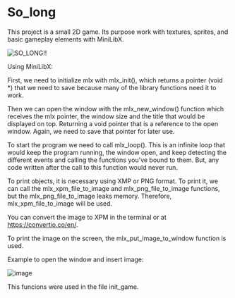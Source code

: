 # So_long
This project is a small 2D game. Its purpose work with textures, sprites, and basic gameplay elements with MiniLibX.

![SO_LONG!!](https://user-images.githubusercontent.com/98241492/180044814-ce24a2f2-1dc1-43e1-8724-f0020e9750f2.gif)


Using MiniLibX:

First, we need to initialize mlx with mlx_init(), which returns a pointer (void *) that we need to save because many of the library functions need it to work.

Then we can open the window with the mlx_new_window() function which receives the mlx pointer, the window size and the title that would be displayed on top. Returning a void pointer that is a reference to the open window. Again, we need to save that pointer for later use.

To start the program we need to call mlx_loop(). This is an infinite loop that would keep the program running, the window open, and keep detecting the different events and calling the functions you've bound to them. But, any code written after the call to this function would never run.

To print objects, it is necessary using XMP or PNG format. To print it, we can call the mlx_xpm_file_to_image and mlx_png_file_to_image functions, but the mlx_png_file_to_image leaks memory. Therefore, mlx_xpm_file_to_image will be used.

You can convert the image to XPM in the terminal or at https://convertio.co/en/.

To print the image on the screen, the mlx_put_image_to_window function is used.

Example to open the window and insert image:

![image](https://user-images.githubusercontent.com/98241492/180104023-5e2a4ad3-87dd-41d8-af9c-0627686b0f5f.png)

This funcions were used in the file init_game. 
